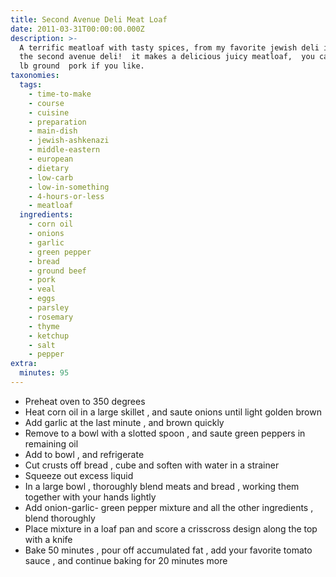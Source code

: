 ```yaml
---
title: Second Avenue Deli Meat Loaf
date: 2011-03-31T00:00:00.000Z
description: >-
  A terrific meatloaf with tasty spices, from my favorite jewish deli in nyc,
  the second avenue deli!  it makes a delicious juicy meatloaf,  you can add 1/2
  lb ground  pork if you like.
taxonomies:
  tags:
    - time-to-make
    - course
    - cuisine
    - preparation
    - main-dish
    - jewish-ashkenazi
    - middle-eastern
    - european
    - dietary
    - low-carb
    - low-in-something
    - 4-hours-or-less
    - meatloaf
  ingredients:
    - corn oil
    - onions
    - garlic
    - green pepper
    - bread
    - ground beef
    - pork
    - veal
    - eggs
    - parsley
    - rosemary
    - thyme
    - ketchup
    - salt
    - pepper
extra:
  minutes: 95
---
```

 - Preheat oven to 350 degrees
 - Heat corn oil in a large skillet , and saute onions until light golden brown
 - Add garlic at the last minute , and brown quickly
 - Remove to a bowl with a slotted spoon , and saute green peppers in remaining oil
 - Add to bowl , and refrigerate
 - Cut crusts off bread , cube and soften with water in a strainer
 - Squeeze out excess liquid
 - In a large bowl , thoroughly blend meats and bread , working them together with your hands lightly
 - Add onion-garlic- green pepper mixture and all the other ingredients , blend thoroughly
 - Place mixture in a loaf pan and score a crisscross design along the top with a knife
 - Bake 50 minutes , pour off accumulated fat , add your favorite tomato sauce , and continue baking for 20 minutes more
